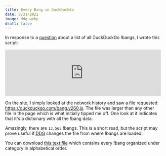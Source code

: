 ```yaml
---
title: Every Bang in DuckDuckGo
date: 8/31/2021
image: ddg.webp
draft: false
---
```


In response to a [question](https://www.reddit.com/r/duckduckgo/comments/pf6t4q/is_there_any_option_to_export_all_the_ddg_bangs/) about a list of all DuckDuckGo !bangs, I wrote this script:

<iframe class="container" width="100%" frameborder="0" src="https://replit.com/@splch/format-bangs?lite=1"></iframe>

On the site, I simply looked at the network history and saw a file requested: https://duckduckgo.com/bang.v260.js. The file was larger than any other file in the page which is what initially tipped me off. One look at it indicates that it's a dictionary with all the !bang data.

Amazingly, there are `13,565` !bangs. This is a short read, but the script may prove useful if <abbr title="DuckDuckGo">DDG</abbr> changes the file from where !bangs are loaded.

You can download [this text file](/data/ddgBangs.txt) which contains every !bang organized under category in alphabetical order.
